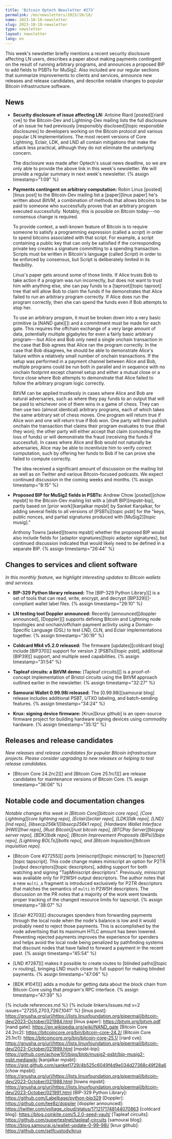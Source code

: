 ```yaml
---
title: 'Bitcoin Optech Newsletter #273'
permalink: /en/newsletters/2023/10/18/
name: 2023-10-18-newsletter
slug: 2023-10-18-newsletter
type: newsletter
layout: newsletter
lang: en
---
```

This week's newsletter briefly mentions a recent security disclosure
affecting LN users, describes a paper about making payments
contingent on the result of running arbitrary programs, and announces a
proposed BIP to add fields to PSBTs for MuSig2.  Also included
are our regular sections that summarize improvements to clients and
services, announce new releases and release candidates, and describe
notable changes to popular Bitcoin infrastructure software.

## News

- **Security disclosure of issue affecting LN:** Antoine Riard
  [posted][riard cve] to the Bitcoin-Dev and Lightning-Dev mailing lists
  the full disclosure of an issue he had previously [responsibly
  disclosed][topic responsible disclosures] to developers working on the
  Bitcoin protocol and various popular LN implementations.  The most
  recent versions of Core Lightning, Eclair, LDK, and LND all contain
  mitigations that make the attack less practical, although they do not
  eliminate the underlying concern.

  The disclosure was made after Optech's usual news deadline, so we
  are only able to provide the above link in this week's newsletter.
  We will provide a regular summary in next week's newsletter. {% assign timestamp="1:09" %}

- **Payments contingent on arbitrary computation:** Robin Linus
  [posted][linus post] to the Bitcoin-Dev mailing list a [paper][linus paper] he's
  written about _BitVM_, a combination of methods that allows bitcoins
  to be paid to someone who successfully proves that an arbitrary
  program executed successfully.  Notably, this is possible on Bitcoin
  today---no consensus change is required.

  To provide context, a well-known feature of Bitcoin is to require
  someone to satisfy a programming expression (called a _script_) in
  order to spend bitcoins associated with that script.  For example, a
  script containing a public key that can only be satisfied if the
  corresponding private key creates a signature committing to a
  spending transaction.  Scripts must be written in Bitcoin's language
  (called _Script_) in order to be enforced by consensus, but Script
  is deliberately limited in its flexibility.

  Linus's paper gets around some of those limits.  If Alice trusts Bob
  to take action if a program was run incorrectly, but does not want
  to trust him with anything else, she can pay funds to a [taproot][topic taproot] tree
  that will allow Bob to claim the funds if he demonstrates that Alice
  failed to run an arbitrary program correctly.  If Alice does run the
  program correctly, then she can spend the funds even if Bob attempts
  to stop her.

  To use an arbitrary program, it must be broken down into a very
  basic primitive (a [NAND gate][]) and a commitment must be made for each
  gate.  This requires the offchain exchange of a very large amount of
  data, potentially multiple gigabytes for even a fairly basic
  arbitrary program---but Alice and Bob only need a single onchain
  transaction in the case that Bob agrees that Alice ran the program
  correctly.  In the case that Bob disagrees, he should be able to
  demonstrate Alice's failure within a relatively small number of
  onchain transactions.  If the setup was performed in a payment
  channel between Alice and Bob, multiple programs could be run both in
  parallel and in sequence with no onchain footprint except
  channel setup and either a mutual close or a force close where Bob
  attempts to demonstrate that Alice failed to follow the arbitrary
  program logic correctly.

  BitVM can be applied trustlessly in cases where Alice and Bob are
  natural adversaries, such as where they pay funds to an output that
  will be paid to whichever one of them wins in a game of chess.  They
  can then use two (almost identical) arbitrary programs, each of
  which takes the same arbitrary set of chess moves.  One program will
  return true if Alice won and one will return true if Bob won.  One
  party will then publish onchain the transaction that claims their
  program evaluates to true (that they won); the other party will
  either accept that claim (conceding the loss of funds) or will
  demonstrate the fraud (receiving the funds if successful).  In cases
  where Alice and Bob would not naturally be adversaries, Alice may be
  able to incentivize him to verify correct computation, such by
  offering her funds to Bob if he can prove she failed to compute
  correctly.

  The idea received a significant amount of discussion on the mailing
  list as well as on Twitter and various Bitcoin-focused podcasts.  We
  expect continued discussion in the coming weeks and
  months. {% assign timestamp="8:15" %}

- **Proposed BIP for MuSig2 fields in PSBTs:** Andrew Chow [posted][chow
  mpsbt] to the Bitcoin-Dev mailing list with a [draft BIP][mpsbt-bip],
  partly based on [prior work][kanjalkar mpsbt] by Sanket Kanjalkar, for
  adding several fields to all versions of [PSBTs][topic psbt] for the
  "keys, public nonces, and partial signatures produced with
  [MuSig2][topic musig]."

  Anthony Towns [asked][towns mpsbt] whether the proposed BIP would
  also include fields for [adaptor signatures][topic adaptor
  signatures], but continued discussion indicated that would likely
  need to be defined in a separate BIP. {% assign timestamp="26:44" %}

## Changes to services and client software

*In this monthly feature, we highlight interesting updates to Bitcoin
wallets and services.*

- **BIP-329 Python library released:**
  The [BIP-329 Python Library][] is a set of tools that can read, write,
  encrypt, and decrypt [BIP329][]-compliant wallet label files. {% assign timestamp="29:10" %}

- **LN testing tool Doppler announced:**
  Recently [announced][doppler announced], [Doppler][] supports defining Bitcoin and Lightning
  node topologies and onchain/offchain payment activity using a Domain-Specific
  Language (DSL) to test LND, CLN, and Eclair implementations together. {% assign timestamp="30:19" %}

- **Coldcard Mk4 v5.2.0 released:**
  The firmware [updates][coldcard blog] include [BIP370][] support for
  version 2 [PSBTs][topic psbt], additional [BIP39][] support, and multiple seed capabilities. {% assign timestamp="31:54" %}

- **Tapleaf circuits: a BitVM demo:**
  [Tapleaf circuits][] is a proof-of-concept implementation of Bristol circuits
  using the BitVM approach outlined earlier in the newsletter. {% assign timestamp="32:27" %}

- **Samourai Wallet 0.99.98i released:**
  The [0.99.98i][samourai blog] release includes additional PSBT, UTXO labeling,
  and batch-sending features. {% assign timestamp="34:24" %}

- **Krux: signing device firmware:**
  [Krux][krux github] is an open-source firmware project for building hardware
  signing devices using commodity hardware. {% assign timestamp="35:12" %}

## Releases and release candidates

*New releases and release candidates for popular Bitcoin infrastructure
projects.  Please consider upgrading to new releases or helping to test
release candidates.*

- [Bitcoin Core 24.2rc2][] and [Bitcoin Core 25.1rc1][] are release
  candidates for maintenance versions of Bitcoin Core. {% assign timestamp="36:06" %}

## Notable code and documentation changes

*Notable changes this week in [Bitcoin Core][bitcoin core repo], [Core
Lightning][core lightning repo], [Eclair][eclair repo], [LDK][ldk repo],
[LND][lnd repo], [libsecp256k1][libsecp256k1 repo], [Hardware Wallet
Interface (HWI)][hwi repo], [Rust Bitcoin][rust bitcoin repo], [BTCPay
Server][btcpay server repo], [BDK][bdk repo], [Bitcoin Improvement
Proposals (BIPs)][bips repo], [Lightning BOLTs][bolts repo], and
[Bitcoin Inquisition][bitcoin inquisition repo].*

- [Bitcoin Core #27255][] ports [miniscript][topic miniscript] to [tapscript][topic tapscript]. This code change makes
  miniscript an option for P2TR [output descriptors][topic descriptors], adding support for both
  watching and signing "TapMiniscript descriptors". Previously, miniscript was
  available only for P2WSH output descriptors. The author notes that a new
  `multi_a` fragment is introduced exclusively for P2TR descriptors that
  matches the semantics of `multi` in P2WSH descriptors. The discussion on the
  PR notes that a majority of the work went towards proper tracking of the
  changed resource limits for tapscript. {% assign timestamp="38:07" %}

- [Eclair #2703][] discourages spenders from forwarding payments through
  the local node when the node's balance is low and it would probably
  need to reject those payments.  This is accomplished by the node
  advertising that its maximum HTLC amount has been lowered.  Preventing
  rejected payments improves the experience for spenders and helps avoid
  the local node being penalized by pathfinding systems that discount
  nodes that have failed to forward a payment in the recent past. {% assign timestamp="45:54" %}

- [LND #7267][] makes it possible to create routes to [blinded
  paths][topic rv routing], bringing LND much closer to full support for
  making blinded payments. {% assign timestamp="47:06" %}

- [BDK #1041][] adds a module for getting data about the block chain
  from Bitcoin Core using that program's RPC interface. {% assign timestamp="47:39" %}

{% include references.md %}
{% include linkers/issues.md v=2 issues="27255,2703,7267,1041" %}
[linus post]: https://gnusha.org/url/https://lists.linuxfoundation.org/pipermail/bitcoin-dev/2023-October/021984.html
[linus paper]: https://bitvm.org/bitvm.pdf
[nand gate]: https://en.wikipedia.org/wiki/NAND_gate
[Bitcoin Core 24.2rc2]: https://bitcoincore.org/bin/bitcoin-core-24.2/
[Bitcoin Core 25.1rc1]: https://bitcoincore.org/bin/bitcoin-core-25.1/
[riard cve]: https://gnusha.org/url/https://lists.linuxfoundation.org/pipermail/bitcoin-dev/2023-October/021999.html
[mpsbt-bip]: https://github.com/achow101/bips/blob/musig2-psbt/bip-musig2-psbt.mediawiki
[kanjalkar mpsbt]: https://gist.github.com/sanket1729/4b525c6049f4d9e034d27368c49f28a6
[chow mpsbt]: https://gnusha.org/url/https://lists.linuxfoundation.org/pipermail/bitcoin-dev/2023-October/021988.html
[towns mpsbt]: https://gnusha.org/url/https://lists.linuxfoundation.org/pipermail/bitcoin-dev/2023-October/021991.html
[BIP-329 Python Library]: https://github.com/Labelbase/python-bip329
[Doppler]: https://github.com/tee8z/doppler
[doppler announced]: https://twitter.com/voltage_cloud/status/1712171748144070863
[coldcard blog]: https://blog.coinkite.com/5.2.0-seed-vault/
[Tapleaf circuits]: https://github.com/supertestnet/tapleaf-circuits
[samourai blog]: https://blog.samourai.is/wallet-update-0-99-98i/
[krux github]: https://github.com/selfcustody/krux
